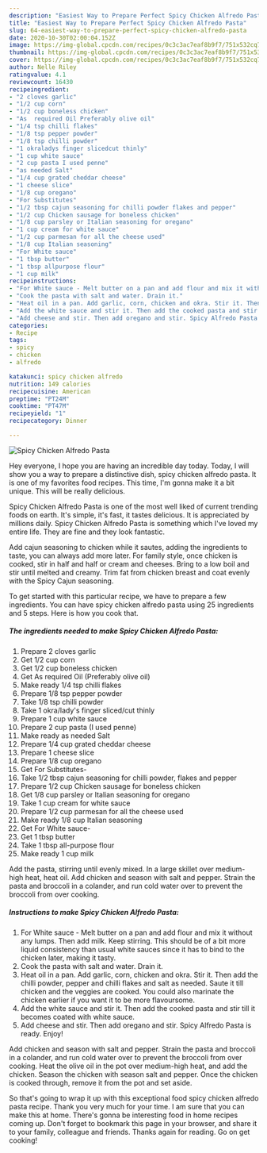 ```yaml
---
description: "Easiest Way to Prepare Perfect Spicy Chicken Alfredo Pasta"
title: "Easiest Way to Prepare Perfect Spicy Chicken Alfredo Pasta"
slug: 64-easiest-way-to-prepare-perfect-spicy-chicken-alfredo-pasta
date: 2020-10-30T02:00:04.152Z
image: https://img-global.cpcdn.com/recipes/0c3c3ac7eaf8b9f7/751x532cq70/spicy-chicken-alfredo-pasta-recipe-main-photo.jpg
thumbnail: https://img-global.cpcdn.com/recipes/0c3c3ac7eaf8b9f7/751x532cq70/spicy-chicken-alfredo-pasta-recipe-main-photo.jpg
cover: https://img-global.cpcdn.com/recipes/0c3c3ac7eaf8b9f7/751x532cq70/spicy-chicken-alfredo-pasta-recipe-main-photo.jpg
author: Nelle Riley
ratingvalue: 4.1
reviewcount: 16430
recipeingredient:
- "2 cloves garlic"
- "1/2 cup corn"
- "1/2 cup boneless chicken"
- "As  required Oil Preferably olive oil"
- "1/4 tsp chilli flakes"
- "1/8 tsp pepper powder"
- "1/8 tsp chilli powder"
- "1 okraladys finger slicedcut thinly"
- "1 cup white sauce"
- "2 cup pasta I used penne"
- "as needed Salt"
- "1/4 cup grated cheddar cheese"
- "1 cheese slice"
- "1/8 cup oregano"
- "For Substitutes"
- "1/2 tbsp cajun seasoning for chilli powder flakes and pepper"
- "1/2 cup Chicken sausage for boneless chicken"
- "1/8 cup parsley or Italian seasoning for oregano"
- "1 cup cream for white sauce"
- "1/2 cup parmesan for all the cheese used"
- "1/8 cup Italian seasoning"
- "For White sauce"
- "1 tbsp butter"
- "1 tbsp allpurpose flour"
- "1 cup milk"
recipeinstructions:
- "For White sauce - Melt butter on a pan and add flour and mix it without any lumps. Then add milk. Keep stirring. This should be of a bit more liquid consistency than usual white sauces since it has to bind to the chicken later, making it tasty."
- "Cook the pasta with salt and water. Drain it."
- "Heat oil in a pan. Add garlic, corn, chicken and okra. Stir it. Then add the chilli powder, pepper and chilli flakes and salt as needed. Saute it till chicken and the veggies are cooked. You could also marinate the chicken earlier if you want it to be more flavoursome."
- "Add the white sauce and stir it. Then add the cooked pasta and stir till it becomes coated with white sauce."
- "Add cheese and stir. Then add oregano and stir. Spicy Alfredo Pasta is ready. Enjoy!"
categories:
- Recipe
tags:
- spicy
- chicken
- alfredo

katakunci: spicy chicken alfredo 
nutrition: 149 calories
recipecuisine: American
preptime: "PT24M"
cooktime: "PT47M"
recipeyield: "1"
recipecategory: Dinner

---
```



![Spicy Chicken Alfredo Pasta](https://img-global.cpcdn.com/recipes/0c3c3ac7eaf8b9f7/751x532cq70/spicy-chicken-alfredo-pasta-recipe-main-photo.jpg)

Hey everyone, I hope you are having an incredible day today. Today, I will show you a way to prepare a distinctive dish, spicy chicken alfredo pasta. It is one of my favorites food recipes. This time, I'm gonna make it a bit unique. This will be really delicious.

Spicy Chicken Alfredo Pasta is one of the most well liked of current trending foods on earth. It's simple, it's fast, it tastes delicious. It is appreciated by millions daily. Spicy Chicken Alfredo Pasta is something which I've loved my entire life. They are fine and they look fantastic.

Add cajun seasoning to chicken while it sautes, adding the ingredients to taste, you can always add more later. For family style, once chicken is cooked, stir in half and half or cream and cheeses. Bring to a low boil and stir until melted and creamy. Trim fat from chicken breast and coat evenly with the Spicy Cajun seasoning.


To get started with this particular recipe, we have to prepare a few ingredients. You can have spicy chicken alfredo pasta using 25 ingredients and 5 steps. Here is how you cook that.

<!--inarticleads1-->

##### The ingredients needed to make Spicy Chicken Alfredo Pasta:

1. Prepare 2 cloves garlic
1. Get 1/2 cup corn
1. Get 1/2 cup boneless chicken
1. Get As  required Oil (Preferably olive oil)
1. Make ready 1/4 tsp chilli flakes
1. Prepare 1/8 tsp pepper powder
1. Take 1/8 tsp chilli powder
1. Take 1 okra/lady&#39;s finger sliced/cut thinly
1. Prepare 1 cup white sauce
1. Prepare 2 cup pasta (I used penne)
1. Make ready as needed Salt
1. Prepare 1/4 cup grated cheddar cheese
1. Prepare 1 cheese slice
1. Prepare 1/8 cup oregano
1. Get For Substitutes-
1. Take 1/2 tbsp cajun seasoning for chilli powder, flakes and pepper
1. Prepare 1/2 cup Chicken sausage for boneless chicken
1. Get 1/8 cup parsley or Italian seasoning for oregano
1. Take 1 cup cream for white sauce
1. Prepare 1/2 cup parmesan for all the cheese used
1. Make ready 1/8 cup Italian seasoning
1. Get For White sauce-
1. Get 1 tbsp butter
1. Take 1 tbsp all-purpose flour
1. Make ready 1 cup milk


Add the pasta, stirring until evenly mixed. In a large skillet over medium-high heat, heat oil. Add chicken and season with salt and pepper. Strain the pasta and broccoli in a colander, and run cold water over to prevent the broccoli from over cooking. 

<!--inarticleads2-->

##### Instructions to make Spicy Chicken Alfredo Pasta:

1. For White sauce - Melt butter on a pan and add flour and mix it without any lumps. Then add milk. Keep stirring. This should be of a bit more liquid consistency than usual white sauces since it has to bind to the chicken later, making it tasty.
1. Cook the pasta with salt and water. Drain it.
1. Heat oil in a pan. Add garlic, corn, chicken and okra. Stir it. Then add the chilli powder, pepper and chilli flakes and salt as needed. Saute it till chicken and the veggies are cooked. You could also marinate the chicken earlier if you want it to be more flavoursome.
1. Add the white sauce and stir it. Then add the cooked pasta and stir till it becomes coated with white sauce.
1. Add cheese and stir. Then add oregano and stir. Spicy Alfredo Pasta is ready. Enjoy!


Add chicken and season with salt and pepper. Strain the pasta and broccoli in a colander, and run cold water over to prevent the broccoli from over cooking. Heat the olive oil in the pot over medium-high heat, and add the chicken. Season the chicken with season salt and pepper. Once the chicken is cooked through, remove it from the pot and set aside. 

So that's going to wrap it up with this exceptional food spicy chicken alfredo pasta recipe. Thank you very much for your time. I am sure that you can make this at home. There's gonna be interesting food in home recipes coming up. Don't forget to bookmark this page in your browser, and share it to your family, colleague and friends. Thanks again for reading. Go on get cooking!
